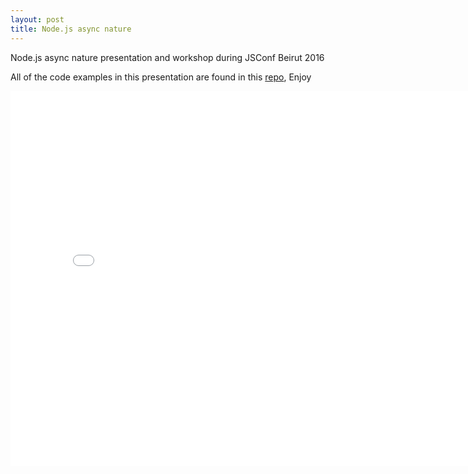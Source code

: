 ```yaml
---
layout: post
title: Node.js async nature 
---
```


Node.js async nature  presentation and workshop during JSConf Beirut 2016

All of the code examples in this presentation are found in this [repo](https://github.com/hrahal/jsconf_beirut.git), Enjoy

<iframe src="//slides.com/hasanrahal/nodeasync/embed" width="800" height="600" scrolling="no" frameborder="0" webkitallowfullscreen mozallowfullscreen allowfullscreen></iframe>

